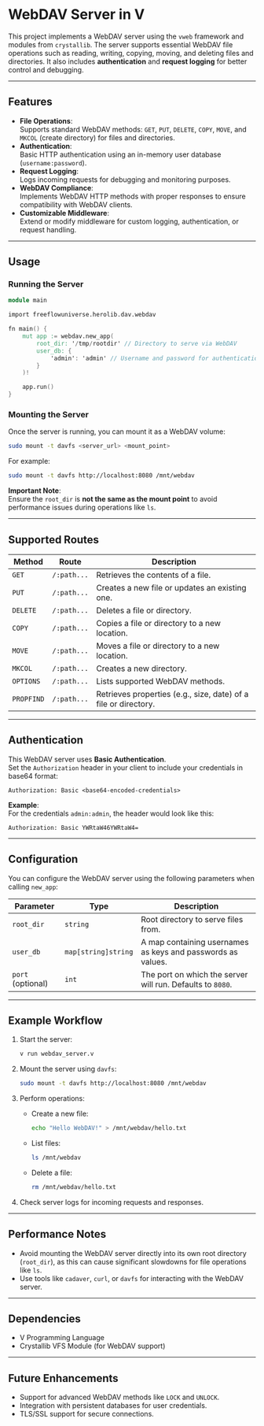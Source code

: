 # **WebDAV Server in V**

This project implements a WebDAV server using the `vweb` framework and modules from `crystallib`. The server supports essential WebDAV file operations such as reading, writing, copying, moving, and deleting files and directories. It also includes **authentication** and **request logging** for better control and debugging.

---

## **Features**

- **File Operations**:  
   Supports standard WebDAV methods: `GET`, `PUT`, `DELETE`, `COPY`, `MOVE`, and `MKCOL` (create directory) for files and directories.
- **Authentication**:  
   Basic HTTP authentication using an in-memory user database (`username:password`).
- **Request Logging**:  
   Logs incoming requests for debugging and monitoring purposes.
- **WebDAV Compliance**:  
   Implements WebDAV HTTP methods with proper responses to ensure compatibility with WebDAV clients.
- **Customizable Middleware**:  
   Extend or modify middleware for custom logging, authentication, or request handling.

---

## **Usage**

### Running the Server

```v
module main

import freeflowuniverse.herolib.dav.webdav

fn main() {
	mut app := webdav.new_app(
		root_dir: '/tmp/rootdir' // Directory to serve via WebDAV
		user_db: {
			'admin': 'admin' // Username and password for authentication
		}
	)!

	app.run()
}
```

### **Mounting the Server**

Once the server is running, you can mount it as a WebDAV volume:

```bash
sudo mount -t davfs <server_url> <mount_point>
```

For example:
```bash
sudo mount -t davfs http://localhost:8080 /mnt/webdav
```

**Important Note**:  
Ensure the `root_dir` is **not the same as the mount point** to avoid performance issues during operations like `ls`.

---

## **Supported Routes**

| **Method** | **Route**    | **Description**                                          |
|------------|--------------|----------------------------------------------------------|
| `GET`      | `/:path...`  | Retrieves the contents of a file.                        |
| `PUT`      | `/:path...`  | Creates a new file or updates an existing one.           |
| `DELETE`   | `/:path...`  | Deletes a file or directory.                             |
| `COPY`     | `/:path...`  | Copies a file or directory to a new location.            |
| `MOVE`     | `/:path...`  | Moves a file or directory to a new location.             |
| `MKCOL`    | `/:path...`  | Creates a new directory.                                 |
| `OPTIONS`  | `/:path...`  | Lists supported WebDAV methods.                          |
| `PROPFIND` | `/:path...`  | Retrieves properties (e.g., size, date) of a file or directory. |

---

## **Authentication**

This WebDAV server uses **Basic Authentication**.  
Set the `Authorization` header in your client to include your credentials in base64 format:

```http
Authorization: Basic <base64-encoded-credentials>
```

**Example**:  
For the credentials `admin:admin`, the header would look like this:
```http
Authorization: Basic YWRtaW46YWRtaW4=
```

---

## **Configuration**

You can configure the WebDAV server using the following parameters when calling `new_app`:

| **Parameter**   | **Type**          | **Description**                                               |
|-----------------|-------------------|---------------------------------------------------------------|
| `root_dir`      | `string`          | Root directory to serve files from.                           |
| `user_db`       | `map[string]string` | A map containing usernames as keys and passwords as values.   |
| `port` (optional) | `int`           | The port on which the server will run. Defaults to `8080`.    |

---

## **Example Workflow**

1. Start the server:
   ```bash
   v run webdav_server.v
   ```

2. Mount the server using `davfs`:
   ```bash
   sudo mount -t davfs http://localhost:8080 /mnt/webdav
   ```

3. Perform operations:
   - Create a new file:
     ```bash
     echo "Hello WebDAV!" > /mnt/webdav/hello.txt
     ```
   - List files:
     ```bash
     ls /mnt/webdav
     ```
   - Delete a file:
     ```bash
     rm /mnt/webdav/hello.txt
     ```

4. Check server logs for incoming requests and responses.

---

## **Performance Notes**

- Avoid mounting the WebDAV server directly into its own root directory (`root_dir`), as this can cause significant slowdowns for file operations like `ls`.  
- Use tools like `cadaver`, `curl`, or `davfs` for interacting with the WebDAV server.

---

## **Dependencies**

- V Programming Language
- Crystallib VFS Module (for WebDAV support)

---

## **Future Enhancements**

- Support for advanced WebDAV methods like `LOCK` and `UNLOCK`.
- Integration with persistent databases for user credentials.
- TLS/SSL support for secure connections.
